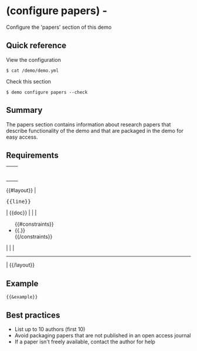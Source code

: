 # (configure papers) -

Configure the 'papers' section of this demo

## Quick reference

View the configuration

```
$ cat /demo/demo.yml 
```

Check this section

```
$ demo configure papers --check
```

## Summary

The papers section contains information about research papers that describe functionality of the demo and that are packaged in the demo for easy access.

## Requirements

|                     |         |
| ------------------- | ------- |
|                     | <hr>    |
{{#layout}}
| <pre>{{line}}</pre> | {{doc}} |
|                     | <ul>{{#constraints}}<li>{{.}}</li>{{/constraints}}</ul> |
|                     | <hr>    |
{{/layout}}

## Example

```
{{&example}}
```

## Best practices

+ List up to 10 authors (first 10)
+ Avoid packaging papers that are not published in an open access journal
+ If a paper isn't freely available, contact the author for help
